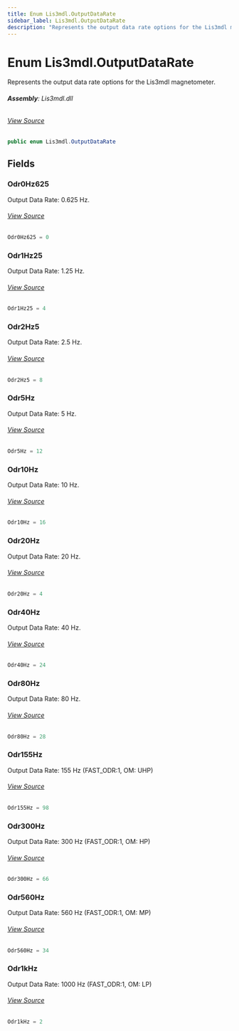 ```yaml
---
title: Enum Lis3mdl.OutputDataRate
sidebar_label: Lis3mdl.OutputDataRate
description: "Represents the output data rate options for the Lis3mdl magnetometer."
---
```

# Enum Lis3mdl.OutputDataRate
Represents the output data rate options for the Lis3mdl magnetometer.

###### **Assembly**: Lis3mdl.dll
###### [View Source](https://github.com/WildernessLabs/Meadow.Foundation.git/blob/develop/Source/Meadow.Foundation.Peripherals/Sensors.Motion.Lis3Mdl/Driver/Lis3Mdl.Enums.cs#L28)
```csharp title="Declaration"
public enum Lis3mdl.OutputDataRate
```
## Fields
### Odr0Hz625
Output Data Rate: 0.625 Hz.
###### [View Source](https://github.com/WildernessLabs/Meadow.Foundation.git/blob/develop/Source/Meadow.Foundation.Peripherals/Sensors.Motion.Lis3Mdl/Driver/Lis3Mdl.Enums.cs#L33)
```csharp title="Declaration"
Odr0Hz625 = 0
```
### Odr1Hz25
Output Data Rate: 1.25 Hz.
###### [View Source](https://github.com/WildernessLabs/Meadow.Foundation.git/blob/develop/Source/Meadow.Foundation.Peripherals/Sensors.Motion.Lis3Mdl/Driver/Lis3Mdl.Enums.cs#L37)
```csharp title="Declaration"
Odr1Hz25 = 4
```
### Odr2Hz5
Output Data Rate: 2.5 Hz.
###### [View Source](https://github.com/WildernessLabs/Meadow.Foundation.git/blob/develop/Source/Meadow.Foundation.Peripherals/Sensors.Motion.Lis3Mdl/Driver/Lis3Mdl.Enums.cs#L41)
```csharp title="Declaration"
Odr2Hz5 = 8
```
### Odr5Hz
Output Data Rate: 5 Hz.
###### [View Source](https://github.com/WildernessLabs/Meadow.Foundation.git/blob/develop/Source/Meadow.Foundation.Peripherals/Sensors.Motion.Lis3Mdl/Driver/Lis3Mdl.Enums.cs#L45)
```csharp title="Declaration"
Odr5Hz = 12
```
### Odr10Hz
Output Data Rate: 10 Hz.
###### [View Source](https://github.com/WildernessLabs/Meadow.Foundation.git/blob/develop/Source/Meadow.Foundation.Peripherals/Sensors.Motion.Lis3Mdl/Driver/Lis3Mdl.Enums.cs#L49)
```csharp title="Declaration"
Odr10Hz = 16
```
### Odr20Hz
Output Data Rate: 20 Hz.
###### [View Source](https://github.com/WildernessLabs/Meadow.Foundation.git/blob/develop/Source/Meadow.Foundation.Peripherals/Sensors.Motion.Lis3Mdl/Driver/Lis3Mdl.Enums.cs#L53)
```csharp title="Declaration"
Odr20Hz = 4
```
### Odr40Hz
Output Data Rate: 40 Hz.
###### [View Source](https://github.com/WildernessLabs/Meadow.Foundation.git/blob/develop/Source/Meadow.Foundation.Peripherals/Sensors.Motion.Lis3Mdl/Driver/Lis3Mdl.Enums.cs#L57)
```csharp title="Declaration"
Odr40Hz = 24
```
### Odr80Hz
Output Data Rate: 80 Hz.
###### [View Source](https://github.com/WildernessLabs/Meadow.Foundation.git/blob/develop/Source/Meadow.Foundation.Peripherals/Sensors.Motion.Lis3Mdl/Driver/Lis3Mdl.Enums.cs#L61)
```csharp title="Declaration"
Odr80Hz = 28
```
### Odr155Hz
Output Data Rate: 155 Hz (FAST_ODR:1, OM: UHP)
###### [View Source](https://github.com/WildernessLabs/Meadow.Foundation.git/blob/develop/Source/Meadow.Foundation.Peripherals/Sensors.Motion.Lis3Mdl/Driver/Lis3Mdl.Enums.cs#L65)
```csharp title="Declaration"
Odr155Hz = 98
```
### Odr300Hz
Output Data Rate: 300 Hz (FAST_ODR:1, OM: HP)
###### [View Source](https://github.com/WildernessLabs/Meadow.Foundation.git/blob/develop/Source/Meadow.Foundation.Peripherals/Sensors.Motion.Lis3Mdl/Driver/Lis3Mdl.Enums.cs#L69)
```csharp title="Declaration"
Odr300Hz = 66
```
### Odr560Hz
Output Data Rate: 560 Hz (FAST_ODR:1, OM: MP)
###### [View Source](https://github.com/WildernessLabs/Meadow.Foundation.git/blob/develop/Source/Meadow.Foundation.Peripherals/Sensors.Motion.Lis3Mdl/Driver/Lis3Mdl.Enums.cs#L73)
```csharp title="Declaration"
Odr560Hz = 34
```
### Odr1kHz
Output Data Rate: 1000 Hz (FAST_ODR:1, OM: LP)
###### [View Source](https://github.com/WildernessLabs/Meadow.Foundation.git/blob/develop/Source/Meadow.Foundation.Peripherals/Sensors.Motion.Lis3Mdl/Driver/Lis3Mdl.Enums.cs#L77)
```csharp title="Declaration"
Odr1kHz = 2
```
